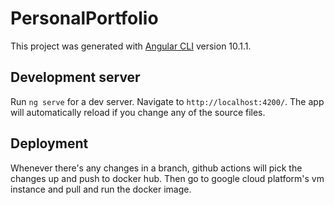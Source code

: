 # PersonalPortfolio

This project was generated with [Angular CLI](https://github.com/angular/angular-cli) version 10.1.1.

## Development server

Run `ng serve` for a dev server. Navigate to `http://localhost:4200/`. The app will automatically reload if you change any of the source files.

## Deployment

Whenever there's any changes in a branch, github actions will pick the changes up and push to docker hub. Then go to google cloud platform's vm instance and pull and run the docker image.